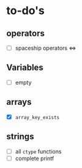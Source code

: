 # to-do's
## operators
- [ ] spaceship operators <=>
## Variables
- [ ] empty
## arrays
- [x] `array_key_exists`
## strings
- [ ] all `ctype` functions
- [ ] complete printf
